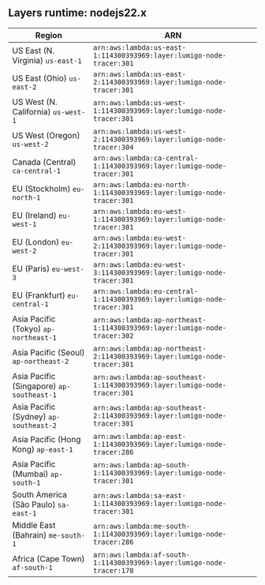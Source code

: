 Layers runtime: nodejs22.x
----
| Region | ARN |
| --- | --- |
|US East (N. Virginia)  `us-east-1`|`arn:aws:lambda:us-east-1:114300393969:layer:lumigo-node-tracer:301`|
|US East (Ohio)  `us-east-2`|`arn:aws:lambda:us-east-2:114300393969:layer:lumigo-node-tracer:301`|
|US West (N. California)  `us-west-1`|`arn:aws:lambda:us-west-1:114300393969:layer:lumigo-node-tracer:301`|
|US West (Oregon)  `us-west-2`|`arn:aws:lambda:us-west-2:114300393969:layer:lumigo-node-tracer:304`|
|Canada (Central)  `ca-central-1`|`arn:aws:lambda:ca-central-1:114300393969:layer:lumigo-node-tracer:301`|
|EU (Stockholm)  `eu-north-1`|`arn:aws:lambda:eu-north-1:114300393969:layer:lumigo-node-tracer:301`|
|EU (Ireland)  `eu-west-1`|`arn:aws:lambda:eu-west-1:114300393969:layer:lumigo-node-tracer:301`|
|EU (London)  `eu-west-2`|`arn:aws:lambda:eu-west-2:114300393969:layer:lumigo-node-tracer:301`|
|EU (Paris)  `eu-west-3`|`arn:aws:lambda:eu-west-3:114300393969:layer:lumigo-node-tracer:301`|
|EU (Frankfurt)  `eu-central-1`|`arn:aws:lambda:eu-central-1:114300393969:layer:lumigo-node-tracer:301`|
|Asia Pacific (Tokyo)  `ap-northeast-1`|`arn:aws:lambda:ap-northeast-1:114300393969:layer:lumigo-node-tracer:302`|
|Asia Pacific (Seoul)  `ap-northeast-2`|`arn:aws:lambda:ap-northeast-2:114300393969:layer:lumigo-node-tracer:301`|
|Asia Pacific (Singapore)  `ap-southeast-1`|`arn:aws:lambda:ap-southeast-1:114300393969:layer:lumigo-node-tracer:301`|
|Asia Pacific (Sydney)  `ap-southeast-2`|`arn:aws:lambda:ap-southeast-2:114300393969:layer:lumigo-node-tracer:301`|
|Asia Pacific (Hong Kong)  `ap-east-1`|`arn:aws:lambda:ap-east-1:114300393969:layer:lumigo-node-tracer:286`|
|Asia Pacific (Mumbai)  `ap-south-1`|`arn:aws:lambda:ap-south-1:114300393969:layer:lumigo-node-tracer:301`|
|South America (São Paulo)  `sa-east-1`|`arn:aws:lambda:sa-east-1:114300393969:layer:lumigo-node-tracer:301`|
|Middle East (Bahrain)  `me-south-1`|`arn:aws:lambda:me-south-1:114300393969:layer:lumigo-node-tracer:286`|
|Africa (Cape Town)  `af-south-1`|`arn:aws:lambda:af-south-1:114300393969:layer:lumigo-node-tracer:178`|
